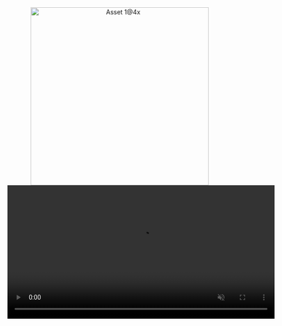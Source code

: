 <div align="center">
  <img width="400" alt="Asset 1@4x" src="https://github.com/user-attachments/assets/0d7dd28f-4f78-4b8e-beaa-a37c06917548" />
</div>


<div align="center">
  <video width="600" autoplay loop muted playsinline>
    <source src="https://github.com/user-attachments/assets/033cbcc2-2515-49e0-9cba-2e77c048a05a" type="video/mp4">
    Your browser does not support the video tag.
  </video>
</div>


